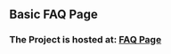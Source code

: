 ## Basic FAQ Page

### The Project is hosted at: [FAQ Page](https://basicfaqpagebylabheshwar.netlify.app/)
